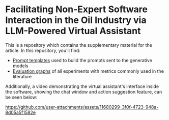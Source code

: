 # Facilitating Non-Expert Software Interaction in the Oil Industry via LLM-Powered Virtual Assistant
This is a repository which contains the supplementary material for the article. In this repository, you'll find:
- [Prompt templates](Prompts.md) used to build the prompts sent to the generative models
- [Evaluation graphs]() of all experiments with metrics commonly used in the literature

Additionally, a video demonstrating the virtual assistant's interface inside the software, showing the chat window and action suggestion feature, can be seen below:

https://github.com/user-attachments/assets/11680299-3f0f-4723-948a-8d05a5f1582e
